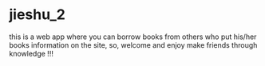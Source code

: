 # jieshu_2
this is a web app where you can borrow books from others who put his/her books information on the site, so, welcome and enjoy make friends through knowledge !!!
